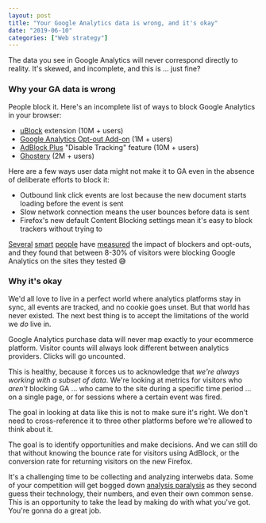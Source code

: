 ```yaml
---
layout: post
title: "Your Google Analytics data is wrong, and it's okay"
date: "2019-06-10"
categories: ["Web strategy"]
---
```


The data you see in Google Analytics will never correspond directly to reality. It's skewed, and incomplete, and this is ... just fine?

### Why your GA data is wrong

People block it. Here's an incomplete list of ways to block Google Analytics in your browser:

- [uBlock](https://chrome.google.com/webstore/detail/ublock-origin/cjpalhdlnbpafiamejdnhcphjbkeiagm) extension (10M + users)
- [Google Analytics Opt-out Add-on](https://chrome.google.com/webstore/detail/google-analytics-opt-out/fllaojicojecljbmefodhfapmkghcbnh?hl=en) (1M + users)
- [AdBlock Plus](https://adblockplus.org/features) "Disable Tracking" feature (10M + users)
- [Ghostery](https://chrome.google.com/webstore/detail/ghostery-%E2%80%93-privacy-ad-blo/mlomiejdfkolichcflejclcbmpeaniij?hl=en) (2M + users)

Here are a few ways user data might not make it to GA even in the absence of deliberate efforts to block it:

- Outbound link click events are lost because the new document starts loading before the event is sent
- Slow network connection means the user bounces before data is sent
- Firefox's new default Content Blocking settings mean it's easy to block trackers without trying to

[Several](https://moz.com/blog/analytics-black-holes) [smart](https://www.quantable.com/analytics/how-many-users-block-google-analytics/) [people](https://www.practicalecommerce.com/ad-blockers-can-affect-analytics-reporting) have [measured](https://www.simoahava.com/analytics/measure-ad-content-blocker-impact-on-traffic/) the impact of blockers and opt-outs, and they found that between 8-30% of visitors were blocking Google Analytics on the sites they tested 😅

### Why it's okay

We'd all love to live in a perfect world where analytics platforms stay in sync, all events are tracked, and no cookie goes unset. But that world has never existed. The next best thing is to accept the limitations of the world we _do_ live in.

Google Analytics purchase data will never map exactly to your ecommerce platform. Visitor counts will always look different between analytics providers. Clicks will go uncounted.

This is healthy, because it forces us to acknowledge that _we're always working with a subset of data_. We're looking at metrics for visitors who _aren't_ blocking GA ... who came to the site during a specific time period ... on a single page, or for sessions where a certain event was fired.

The goal in looking at data like this is not to make sure it's right. We don't need to cross-reference it to three other platforms before we're allowed to think about it.

The goal is to identify opportunities and make decisions. And we can still do that without knowing the bounce rate for visitors using AdBlock, or the conversion rate for returning visitors on the new Firefox.

It's a challenging time to be collecting and analyzing interwebs data. Some of your competition will get bogged down [analysis paralysis](https://briandavidhall.com/abcs-of-cro-a-is-for-analysis-paralysis/) as they second guess their technology, their numbers, and even their own common sense. This is an opportunity to take the lead by making do with what you've got. You're gonna do a great job.
